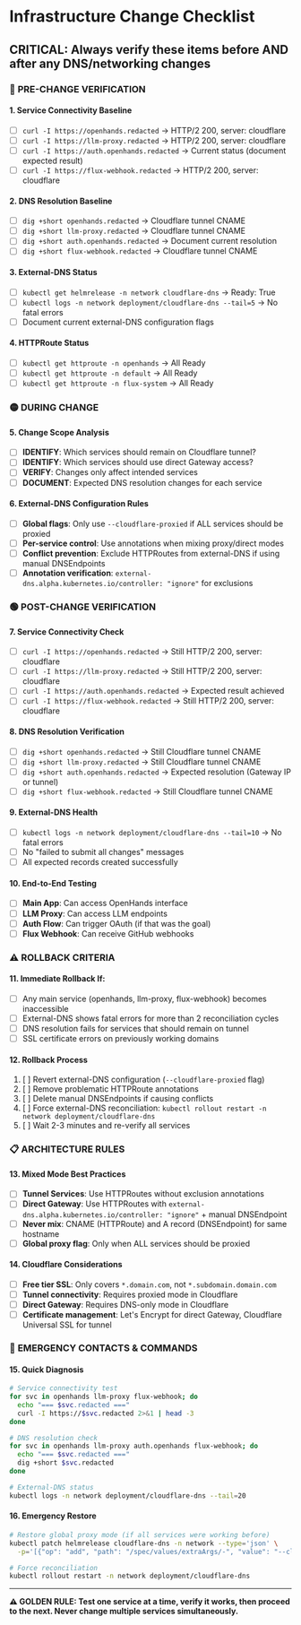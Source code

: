 # Infrastructure Change Checklist

## **CRITICAL: Always verify these items before AND after any DNS/networking changes**

### 🔴 **PRE-CHANGE VERIFICATION**

#### **1. Service Connectivity Baseline**
- [ ] `curl -I https://openhands.redacted` → HTTP/2 200, server: cloudflare
- [ ] `curl -I https://llm-proxy.redacted` → HTTP/2 200, server: cloudflare  
- [ ] `curl -I https://auth.openhands.redacted` → Current status (document expected result)
- [ ] `curl -I https://flux-webhook.redacted` → HTTP/2 200, server: cloudflare

#### **2. DNS Resolution Baseline**
- [ ] `dig +short openhands.redacted` → Cloudflare tunnel CNAME
- [ ] `dig +short llm-proxy.redacted` → Cloudflare tunnel CNAME  
- [ ] `dig +short auth.openhands.redacted` → Document current resolution
- [ ] `dig +short flux-webhook.redacted` → Cloudflare tunnel CNAME

#### **3. External-DNS Status**
- [ ] `kubectl get helmrelease -n network cloudflare-dns` → Ready: True
- [ ] `kubectl logs -n network deployment/cloudflare-dns --tail=5` → No fatal errors
- [ ] Document current external-DNS configuration flags

#### **4. HTTPRoute Status** 
- [ ] `kubectl get httproute -n openhands` → All Ready
- [ ] `kubectl get httproute -n default` → All Ready
- [ ] `kubectl get httproute -n flux-system` → All Ready

### 🟡 **DURING CHANGE**

#### **5. Change Scope Analysis**
- [ ] **IDENTIFY**: Which services should remain on Cloudflare tunnel?
- [ ] **IDENTIFY**: Which services should use direct Gateway access?
- [ ] **VERIFY**: Changes only affect intended services
- [ ] **DOCUMENT**: Expected DNS resolution changes for each service

#### **6. External-DNS Configuration Rules**
- [ ] **Global flags**: Only use `--cloudflare-proxied` if ALL services should be proxied
- [ ] **Per-service control**: Use annotations when mixing proxy/direct modes
- [ ] **Conflict prevention**: Exclude HTTPRoutes from external-DNS if using manual DNSEndpoints
- [ ] **Annotation verification**: `external-dns.alpha.kubernetes.io/controller: "ignore"` for exclusions

### 🟢 **POST-CHANGE VERIFICATION**

#### **7. Service Connectivity Check**
- [ ] `curl -I https://openhands.redacted` → Still HTTP/2 200, server: cloudflare
- [ ] `curl -I https://llm-proxy.redacted` → Still HTTP/2 200, server: cloudflare
- [ ] `curl -I https://auth.openhands.redacted` → Expected result achieved
- [ ] `curl -I https://flux-webhook.redacted` → Still HTTP/2 200, server: cloudflare

#### **8. DNS Resolution Verification**
- [ ] `dig +short openhands.redacted` → Still Cloudflare tunnel CNAME  
- [ ] `dig +short llm-proxy.redacted` → Still Cloudflare tunnel CNAME
- [ ] `dig +short auth.openhands.redacted` → Expected resolution (Gateway IP or tunnel)
- [ ] `dig +short flux-webhook.redacted` → Still Cloudflare tunnel CNAME

#### **9. External-DNS Health**
- [ ] `kubectl logs -n network deployment/cloudflare-dns --tail=10` → No fatal errors
- [ ] No "failed to submit all changes" messages
- [ ] All expected records created successfully

#### **10. End-to-End Testing**
- [ ] **Main App**: Can access OpenHands interface  
- [ ] **LLM Proxy**: Can access LLM endpoints
- [ ] **Auth Flow**: Can trigger OAuth (if that was the goal)
- [ ] **Flux Webhook**: Can receive GitHub webhooks

### ⚠️ **ROLLBACK CRITERIA**

#### **11. Immediate Rollback If:**
- [ ] Any main service (openhands, llm-proxy, flux-webhook) becomes inaccessible
- [ ] External-DNS shows fatal errors for more than 2 reconciliation cycles  
- [ ] DNS resolution fails for services that should remain on tunnel
- [ ] SSL certificate errors on previously working domains

#### **12. Rollback Process**
1. [ ] Revert external-DNS configuration (`--cloudflare-proxied` flag)
2. [ ] Remove problematic HTTPRoute annotations  
3. [ ] Delete manual DNSEndpoints if causing conflicts
4. [ ] Force external-DNS reconciliation: `kubectl rollout restart -n network deployment/cloudflare-dns`
5. [ ] Wait 2-3 minutes and re-verify all services

### 📋 **ARCHITECTURE RULES**

#### **13. Mixed Mode Best Practices**
- [ ] **Tunnel Services**: Use HTTPRoutes without exclusion annotations
- [ ] **Direct Gateway**: Use HTTPRoutes with `external-dns.alpha.kubernetes.io/controller: "ignore"` + manual DNSEndpoint
- [ ] **Never mix**: CNAME (HTTPRoute) and A record (DNSEndpoint) for same hostname
- [ ] **Global proxy flag**: Only when ALL services should be proxied

#### **14. Cloudflare Considerations**  
- [ ] **Free tier SSL**: Only covers `*.domain.com`, not `*.subdomain.domain.com`
- [ ] **Tunnel connectivity**: Requires proxied mode in Cloudflare
- [ ] **Direct Gateway**: Requires DNS-only mode in Cloudflare
- [ ] **Certificate management**: Let's Encrypt for direct Gateway, Cloudflare Universal SSL for tunnel

### 🚨 **EMERGENCY CONTACTS & COMMANDS**

#### **15. Quick Diagnosis**
```bash
# Service connectivity test
for svc in openhands llm-proxy flux-webhook; do 
  echo "=== $svc.redacted ===" 
  curl -I https://$svc.redacted 2>&1 | head -3
done

# DNS resolution check  
for svc in openhands llm-proxy auth.openhands flux-webhook; do
  echo "=== $svc.redacted ===" 
  dig +short $svc.redacted
done

# External-DNS status
kubectl logs -n network deployment/cloudflare-dns --tail=20
```

#### **16. Emergency Restore** 
```bash
# Restore global proxy mode (if all services were working before)
kubectl patch helmrelease cloudflare-dns -n network --type='json' \
  -p='[{"op": "add", "path": "/spec/values/extraArgs/-", "value": "--cloudflare-proxied"}]'

# Force reconciliation
kubectl rollout restart -n network deployment/cloudflare-dns
```

---

**⚠️ GOLDEN RULE: Test one service at a time, verify it works, then proceed to the next. Never change multiple services simultaneously.**